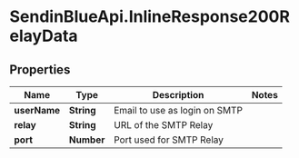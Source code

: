 # SendinBlueApi.InlineResponse200RelayData

## Properties
Name | Type | Description | Notes
------------ | ------------- | ------------- | -------------
**userName** | **String** | Email to use as login on SMTP | 
**relay** | **String** | URL of the SMTP Relay | 
**port** | **Number** | Port used for SMTP Relay | 


